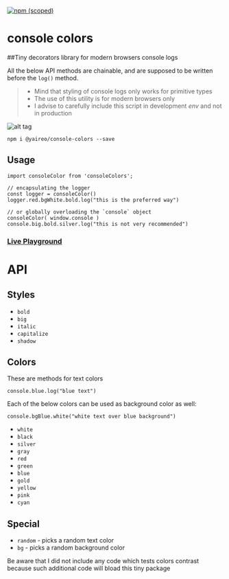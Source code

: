[![npm (scoped)](https://img.shields.io/npm/v/@yaireo/console-colors.svg)](https://www.npmjs.com/package/@yaireo/console-colors)

# console colors 

##Tiny decorators library for modern browsers console logs

All the below API methods are chainable, and are supposed to be written before the `log()` method.

> - Mind that styling of console logs only works for primitive types
> - The use of this utility is for modern browsers only
> - I advise to carefully include this script in development *env* and not in production

![alt tag](https://raw.githubusercontent.com/yairEO/console-colors/master/demo.png)

    npm i @yaireo/console-colors --save

## Usage

    import consoleColor from 'consoleColors';

    // encapsulating the logger
    const logger = consoleColor() 
    logger.red.bgWhite.bold.log("this is the preferred way")

    // or globally overloading the `console` object
    consoleColor( window.console ) 
    console.big.bold.silver.log("this is not very recommended")

### [Live Playground](https://d4268d27b69346278c2b60e6c4730a8c.production.codepen.codes)

# API

## Styles

- `bold`
- `big` 
- `italic`
- `capitalize`
- `shadow`

## Colors

These are methods for text colors 

    console.blue.log("blue text")

Each of the below colors can be used as background color as well:

    console.bgBlue.white("white text over blue background")

- `white` 
- `black` 
- `silver`
- `gray`  
- `red`   
- `green` 
- `blue`  
- `gold`  
- `yellow`
- `pink`  
- `cyan`  

## Special

- `random` - picks a random text color
- `bg` - picks a random background color

Be aware that I did not include any code which tests colors contrast because such additional code will bload this tiny package
